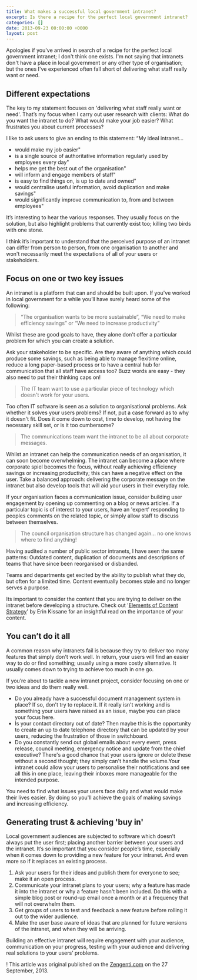```yaml
---
title: What makes a successful local government intranet?
excerpt: Is there a recipe for the perfect local government intranet?
categories: []
date: 2013-09-23 00:00:00 +0000
layout: post
---
```


Apologies if you've arrived in search of a recipe for the perfect local government intranet; I don't think one exists. I'm not saying that intranets don't have a place in local government or any other type of organisation; but the ones I've experienced often fall short of delivering what staff really want or need.

## Different expectations

The key to my statement focuses on 'delivering what staff really want or need'. That’s my focus when I carry out user research with clients: What do you want the intranet to do? What would make your job easier? What frustrates you about current processes?

I like to ask users to give an ending to this statement: “My ideal intranet…

* would make my job easier"
* is a single source of authoritative information regularly used by employees every day"
* helps me get the best out of the organisation"
* will inform and engage members of staff"
* is easy to find things on, is up to date and owned"
* would centralise useful information, avoid duplication and make savings"
* would significantly improve communication to, from and between employees"

It’s interesting to hear the various responses. They usually focus on the solution, but also highlight problems that currently exist too; killing two birds with one stone.

I think it’s important to understand that the perceived purpose of an intranet can differ from person to person, from one organisation to another and won't necessarily meet the expectations of all of your users or stakeholders.

## Focus on one or two key issues

An intranet is a platform that can and should be built upon. If you've worked in local government for a while you’ll have surely heard some of the following:

> “The organisation wants to be more sustainable”, “We need to make efficiency savings” or “We need to increase productivity”

Whilst these are good goals to have, they alone don't offer a particular problem for which you can create a solution.

Ask your stakeholder to be specific. Are they aware of anything which could produce some savings, such as being able to manage flexitime online, reduce a long paper-based process or to have a central hub for communication that all staff have access too? Buzz words are easy - they also need to put their thinking caps on!

> The IT team want to use a particular piece of technology which doesn't work for your users.

Too often IT software is seen as a solution to organisational problems. Ask whether it solves your users problems? If not, put a case forward as to why it doesn't fit. Does it come down to cost, time to develop, not having the necessary skill set, or is it too cumbersome?

> The communications team want the intranet to be all about corporate messages.

Whilst an intranet can help the communication needs of an organisation, it can soon become overwhelming. The intranet can become a place where corporate spiel becomes the focus, without really achieving efficiency savings or increasing productivity; this can have a negative effect on the user. Take a balanced approach: delivering the corporate message on the intranet but also develop tools that will aid your users in their everyday role.

If your organisation faces a communication issue, consider building user engagement by opening up commenting on a blog or news articles. If a particular topic is of interest to your users, have an 'expert' responding to peoples comments on the related topic, or simply allow staff to discuss between themselves.

> The council organisation structure has changed again... no one knows where to find anything!

Having audited a number of public sector intranets, I have seen the same patterns: Outdated content, duplication of documents and descriptions of teams that have since been reorganised or disbanded.

Teams and departments get excited by the ability to publish what they do, but often for a limited time. Content eventually becomes stale and no longer serves a purpose.

Its important to consider the content that you are trying to deliver on the intranet before developing a structure. Check out '[Elements of Content Strategy](http://www.abookapart.com/products/the-elements-of-content-strategy)' by Erin Kissane for an insightful read on the importance of your content.

## You can’t do it all

A common reason why intranets fail is because they try to deliver too many features that simply don't work well. In return, your users will find an easier way to do or find something; usually using a more costly alternative. It usually comes down to trying to achieve too much in one go.

If you’re about to tackle a new intranet project, consider focusing on one or two ideas and do them really well.

* Do you already have a successful document management system in place? If so, don't try to replace it. If it really isn't working and is something your users have raised as an issue, maybe you can place your focus here.
* Is your contact directory out of date? Then maybe this is the opportunity to create an up to date telephone directory that can be updated by your users, reducing the frustration of those in switchboard.
* Do you constantly send out global emails about every event, press release, council meeting, emergency notice and update from the chief executive? There's a good chance that your users ignore or delete these without a second thought; they simply can't handle the volume.Your intranet could allow your users to personalise their notifications and see all this in one place, leaving their inboxes more manageable for the intended purpose.

You need to find what issues your users face daily and what would make their lives easier. By doing so you'll achieve the goals of making savings and increasing efficiency.

## Generating trust & achieving 'buy in'

Local government audiences are subjected to software which doesn’t always put the user first; placing another barrier between your users and the intranet. It’s so important that you consider people’s time, especially when it comes down to providing a new feature for your intranet. And even more so if it replaces an existing process.

1. Ask your users for their ideas and publish them for everyone to see; make it an open process.
2. Communicate your intranet plans to your users; why a feature has made it into the intranet or why a feature hasn't been included. Do this with a simple blog post or round-up email once a month or at a frequency that will not overwhelm them.
3. Get groups of users to test and feedback a new feature before rolling it out to the wider audience.
4. Make the user base aware of ideas that are planned for future versions of the intranet, and when they will be arriving.

Building an effective intranet will require engagement with your audience, communication on your progress, testing with your audience and delivering real solutions to your users’ problems.

! This article was original published on the [Zengenti.com](http://zengenti.com/en-gb/blog/authors/richard-saunders/what-makes-a-successful-local-%20government-intranet.aspx) on the 27 September, 2013.
